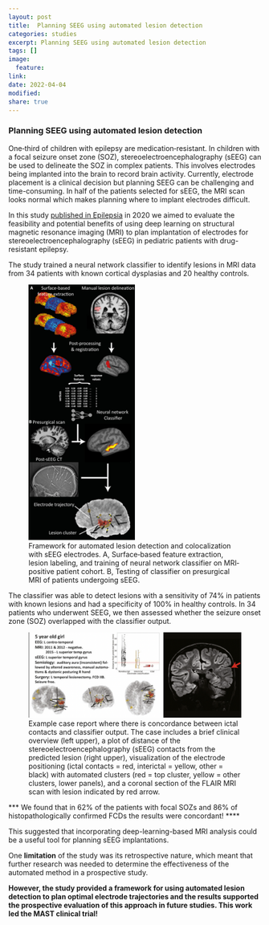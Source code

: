 ```yaml
---
layout: post
title:  Planning SEEG using automated lesion detection
categories: studies
excerpt: Planning SEEG using automated lesion detection
tags: []
image:
  feature:
link:
date: 2022-04-04
modified:
share: true
---
```

### Planning SEEG using automated lesion detection

One‐third of children with epilepsy are medication‐resistant. In children with a focal seizure onset zone (SOZ), stereoelectroencephalography (sEEG) can be used to delineate the SOZ in complex patients. This involves electrodes being implanted into the brain to record brain activity. Currently, electrode placement is a clinical decision but planning SEEG can be challenging and time-consuming. In half of the patients selected for sEEG, the MRI scan looks normal which makes planning where to implant electrodes difficult. 

In this study [published in Epilepsia](https://www.ncbi.nlm.nih.gov/pmc/articles/PMC8432161/) in 2020 we aimed to evaluate the feasibility and potential benefits of using deep learning on structural magnetic resonance imaging (MRI) to plan implantation of electrodes for stereoelectroencephalography (sEEG) in pediatric patients with drug-resistant epilepsy. 


The study trained a neural network classifier to identify lesions in MRI data from 34 patients with known cortical dysplasias and 20 healthy controls. 

<figure>
<img src="/images/seeg_method.jpeg" width="50%" height="50%"
alt="Framework for automated lesion detection and colocalization with sEEG electrodes.">
<figcaption> Framework for automated lesion detection and colocalization with sEEG electrodes. A, Surface‐based feature extraction, lesion labeling, and training of neural network classifier on MRI‐positive patient cohort. B, Testing of classifier on presurgical MRI of patients undergoing sEEG.</figcaption>
</figure>

The classifier was able to detect lesions with a sensitivity of 74% in patients with known lesions and had a specificity of 100% in healthy controls. In 34 patients who underwent SEEG, we then assessed whether the  seizure onset zone (SOZ) overlapped with the classifier output. 

<figure>
<img src="/images/seeg_case.png"
alt="Example case report where there is concordance between ictal contacts and classifier output">
<figcaption>Example case report where there is concordance between ictal contacts and classifier output.  The case includes a brief clinical overview (left upper), a plot of distance of the stereoelectroencephalography (sEEG) contacts from the predicted lesion (right upper), visualization of the electrode positioning (ictal contacts = red, interictal = yellow, other = black) with automated clusters (red = top cluster, yellow = other clusters, lower panels), and a coronal section of the FLAIR MRI scan with lesion indicated by red arrow. </figcaption>
</figure>

*** We found that in 62% of the patients with focal SOZs and 86% of histopathologically confirmed FCDs the results were concordant! ****

This suggested that incorporating deep-learning-based MRI analysis could be a useful tool for planning sEEG implantations. 

One **limitation** of the study was its retrospective nature, which meant that further research was needed to determine the effectiveness of the automated method in a prospective study. 

**However, the study provided a framework for using automated lesion detection to plan optimal electrode trajectories and the results supported the prospective evaluation of this approach in future studies. This work led the MAST clinical trial!**
